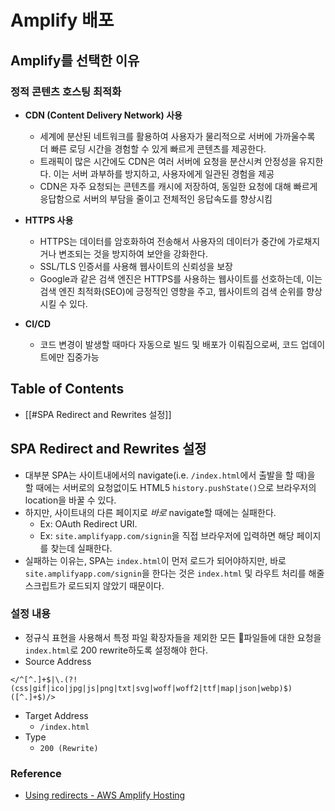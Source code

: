 # Amplify 배포


## Amplify를 선택한 이유

### 정적 콘텐츠 호스팅 최적화

- **CDN (Content Delivery Network) 사용**
	- 세계에 분산된 네트워크를 활용하여 사용자가 물리적으로 서버에 가까울수록 더 빠른 로딩 시간을 경험할 수 있게 빠르게 콘텐츠를 제공한다.
	- 트래픽이 많은 시간에도 CDN은 여러 서버에 요청을 분산시켜 안정성을 유지한다. 이는 서버 과부하를 방지하고, 사용자에게 일관된 경험을 제공
	- CDN은 자주 요청되는 콘텐츠를 캐시에 저장하여, 동일한 요청에 대해 빠르게 응답함으로 서버의 부담을 줄이고 전체적인 응답속도를 향상시킴
	
- **HTTPS 사용**
	- HTTPS는 데이터를 암호화하여 전송해서 사용자의 데이터가 중간에 가로채지거나 변조되는 것을 방지하여 보안을 강화한다.
	- SSL/TLS 인증서를 사용해 웹사이트의 신뢰성을 보장
	- Google과 같은 검색 엔진은 HTTPS를 사용하는 웹사이트를 선호하는데, 이는 검색 엔진 최적화(SEO)에 긍정적인 영향을 주고, 웹사이트의 검색 순위를 향상시킬 수 있다.

- **CI/CD**
	- 코드 변경이 발생할 때마다 자동으로 빌드 및 배포가 이뤄짐으로써, 코드 업데이트에만 집중가능
 
## Table of Contents
- [[#SPA Redirect and Rewrites 설정]]

## SPA Redirect and Rewrites 설정
- 대부분 SPA는 사이트내에서의 navigate(i.e. `/index.html`에서 출발을 할 때)을 할 때에는 서버로의 요청없이도 HTML5 `history.pushState()`으로 브라우저의 location을 바꿀 수 있다.
- 하지만, 사이트내의 다른 페이지로 *바로* navigate할 때에는 실패한다.
	- Ex: OAuth Redirect URI.
	- Ex: `site.amplifyapp.com/signin`을 직접 브라우저에 입력하면 해당 페이지를 찾는데 실패한다.
- 실패하는 이유는, SPA는 `index.html`이 먼저 로드가 되어야하지만, 바로 `site.amplifyapp.com/signin`을 한다는 것은 `index.html` 및 라우트 처리를 해줄 스크립트가 로드되지 않았기 때문이다.
### 설정 내용
- 정규식 표현을 사용해서 특정 파일 확장자들을 제외한 모든 파일들에 대한 요청을 `index.html`로 200 rewrite하도록 설정해야 한다.
- Source Address
```
</^[^.]+$|\.(?!(css|gif|ico|jpg|js|png|txt|svg|woff|woff2|ttf|map|json|webp)$)([^.]+$)/>
```
- Target Address
	- `/index.html`
- Type
	- `200 (Rewrite)`
### Reference
- [Using redirects - AWS Amplify Hosting](https://docs.aws.amazon.com/amplify/latest/userguide/redirects.html#redirects-for-single-page-web-apps-spa)
